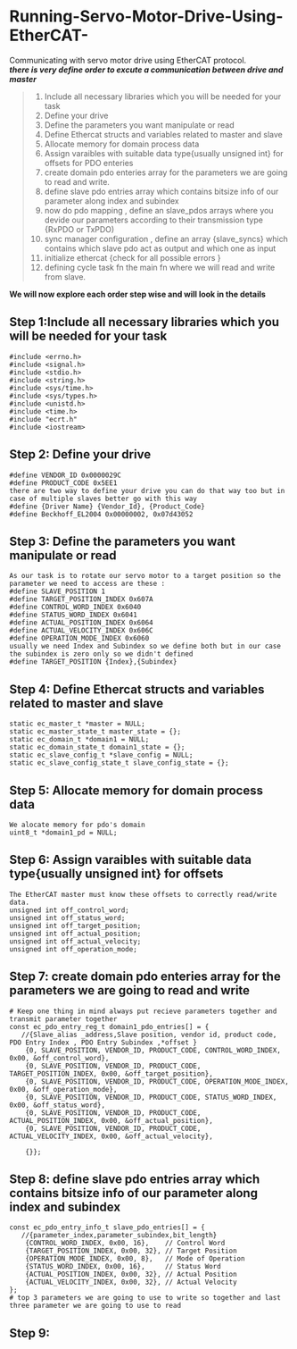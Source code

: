 # Running-Servo-Motor-Drive-Using-EtherCAT-
Communicating with servo motor drive using EtherCAT protocol.  
 ***there is very define order to excute a communication between drive and master*** 
 > 1) Include all necessary libraries which you will be needed for your task</br>
 > 2) Define your drive</br> 
 > 3) Define the parameters you want manipulate or read</br> 
 > 4) Define Ethercat structs and variables related to master and slave</br> 
 > 5) Allocate memory for domain process data</br> 
 > 6) Assign varaibles with suitable data type{usually unsigned int} for offsets 
   for PDO enteries</br> 
 > 7) create domain pdo enteries array for the parameters we are going to read 
   and write.</br> 
 > 8) define slave pdo entries array which contains bitsize info of our parameter 
   along index and subindex</br> 
 > 9) now do pdo mapping , define an slave_pdos arrays where you devide our 
   parameters according to their transmission type {RxPDO or TxPDO)</br> 
 > 10) sync manager configuration , define an array {slave_syncs} which contains 
   which slave pdo act as output and which one as input</br> 
 > 11) initialize ethercat {check for all possible errors }</br> 
 > 12) defining cycle task fn the main fn where we will read and write from slave.</br>
 
 **We will now explore each order step wise and will look in the details**
## Step 1:Include all necessary libraries which you will be needed for your task 
 ```
#include <errno.h>
#include <signal.h>
#include <stdio.h>
#include <string.h>
#include <sys/time.h>
#include <sys/types.h>
#include <unistd.h>
#include <time.h>
#include "ecrt.h"
#include <iostream> 
```
## Step 2: Define your drive
```
#define VENDOR_ID 0x0000029C
#define PRODUCT_CODE 0x5EE1
there are two way to define your drive you can do that way too but in case of multiple slaves better go with this way
#define {Driver Name} {Vendor_Id}, {Product_Code}
#define Beckhoff_EL2004 0x00000002, 0x07d43052

```
## Step 3: Define the parameters you want manipulate or read
```
As our task is to rotate our servo motor to a target position so the parameter we need to access are these :
#define SLAVE_POSITION 1
#define TARGET_POSITION_INDEX 0x607A
#define CONTROL_WORD_INDEX 0x6040
#define STATUS_WORD_INDEX 0x6041
#define ACTUAL_POSITION_INDEX 0x6064
#define ACTUAL_VELOCITY_INDEX 0x606C
#define OPERATION_MODE_INDEX 0x6060
usually we need Index and Subindex so we define both but in our case the subindex is zero only so we didn't defined
#define TARGET_POSITION {Index},{Subindex}
```
## Step 4: Define Ethercat structs and variables related to master and slave
```
static ec_master_t *master = NULL;
static ec_master_state_t master_state = {};
static ec_domain_t *domain1 = NULL;
static ec_domain_state_t domain1_state = {};
static ec_slave_config_t *slave_config = NULL;
static ec_slave_config_state_t slave_config_state = {};

```
## Step 5: Allocate memory for domain process data
```
We alocate memory for pdo's domain
uint8_t *domain1_pd = NULL;
```
## Step 6:  Assign varaibles with suitable data type{usually unsigned int} for offsets
```
The EtherCAT master must know these offsets to correctly read/write data.
unsigned int off_control_word;
unsigned int off_status_word;
unsigned int off_target_position;
unsigned int off_actual_position;
unsigned int off_actual_velocity;
unsigned int off_operation_mode;

```
## Step 7: create domain pdo enteries array for the parameters we are going to read and write
```
# Keep one thing in mind always put recieve parameters together and transmit parameter together 
const ec_pdo_entry_reg_t domain1_pdo_entries[] = {
   //{Slave_alias _address,Slave position, vendor id, product code, PDO Entry Index , PDO Entry Subindex ,*offset } 
    {0, SLAVE_POSITION, VENDOR_ID, PRODUCT_CODE, CONTROL_WORD_INDEX, 0x00, &off_control_word},
    {0, SLAVE_POSITION, VENDOR_ID, PRODUCT_CODE, TARGET_POSITION_INDEX, 0x00, &off_target_position},
    {0, SLAVE_POSITION, VENDOR_ID, PRODUCT_CODE, OPERATION_MODE_INDEX, 0x00, &off_operation_mode},
    {0, SLAVE_POSITION, VENDOR_ID, PRODUCT_CODE, STATUS_WORD_INDEX, 0x00, &off_status_word},
    {0, SLAVE_POSITION, VENDOR_ID, PRODUCT_CODE, ACTUAL_POSITION_INDEX, 0x00, &off_actual_position},
    {0, SLAVE_POSITION, VENDOR_ID, PRODUCT_CODE, ACTUAL_VELOCITY_INDEX, 0x00, &off_actual_velocity},

    {}};
```
## Step 8: define slave pdo entries array which contains bitsize info of our parameter along index and subindex
```
const ec_pdo_entry_info_t slave_pdo_entries[] = {
   //{parameter_index,parameter_subindex,bit_length}
    {CONTROL_WORD_INDEX, 0x00, 16},    // Control Word
    {TARGET_POSITION_INDEX, 0x00, 32}, // Target Position
    {OPERATION_MODE_INDEX, 0x00, 8},   // Mode of Operation
    {STATUS_WORD_INDEX, 0x00, 16},     // Status Word
    {ACTUAL_POSITION_INDEX, 0x00, 32}, // Actual Position
    {ACTUAL_VELOCITY_INDEX, 0x00, 32}, // Actual Velocity
};
# top 3 parameters we are going to use to write so together and last three parameter we are going to use to read
```
## Step 9: 

 

